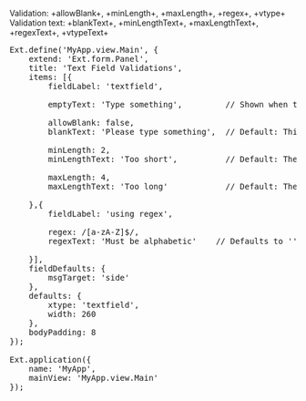 Validation: +allowBlank+, +minLength+, +maxLength+, +regex+, +vtype+<br>
Validation text: +blankText+, +minLengthText+, +maxLengthText+, +regexText+, +vtypeText+
<pre class="runnable run">
Ext.define('MyApp.view.Main', {
    extend: 'Ext.form.Panel',
    title: 'Text Field Validations',
    items: [{
        fieldLabel: 'textfield',

        emptyText: 'Type something',         // Shown when the field is empty

        allowBlank: false,
        blankText: 'Please type something',  // Default: This field is required

        minLength: 2,
        minLengthText: 'Too short',          // Default: The minimum length for this field is {0}

        maxLength: 4,
        maxLengthText: 'Too long'            // Default: The maximum length for this field is {0}

    },{
        fieldLabel: 'using regex',

        regex: /[a-zA-Z]$/,
        regexText: 'Must be alphabetic'    // Defaults to ''

    }],
    fieldDefaults: {
        msgTarget: 'side'
    },
    defaults: {
        xtype: 'textfield',
        width: 260
    },
    bodyPadding: 8
});

Ext.application({
    name: 'MyApp',
    mainView: 'MyApp.view.Main'
});
</pre>